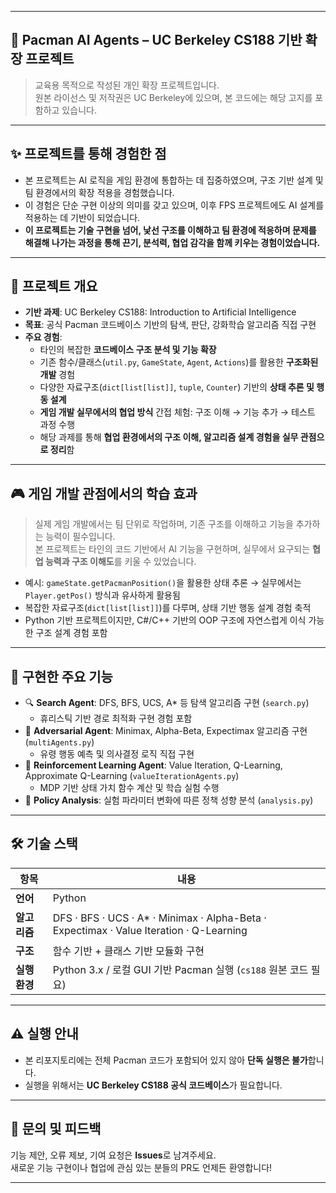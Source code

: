 
---

## 🧠 Pacman AI Agents – UC Berkeley CS188 기반 확장 프로젝트

> 교육용 목적으로 작성된 개인 확장 프로젝트입니다.  
> 원본 라이선스 및 저작권은 UC Berkeley에 있으며, 본 코드에는 해당 고지를 포함하고 있습니다.

---

## ✨ 프로젝트를 통해 경험한 점

- 본 프로젝트는 AI 로직을 게임 환경에 통합하는 데 집중하였으며, 구조 기반 설계 및 팀 환경에서의 확장 적용을 경험했습니다.  
- 이 경험은 단순 구현 이상의 의미를 갖고 있으며, 이후 FPS 프로젝트에도 AI 설계를 적용하는 데 기반이 되었습니다.  
- **이 프로젝트는 기술 구현을 넘어, 낯선 구조를 이해하고 팀 환경에 적응하며 문제를 해결해 나가는 과정을 통해 끈기, 분석력, 협업 감각을 함께 키우는 경험이었습니다.**  

---

## 📌 프로젝트 개요

- **기반 과제**: UC Berkeley CS188: Introduction to Artificial Intelligence  
- **목표**: 공식 Pacman 코드베이스 기반의 탐색, 판단, 강화학습 알고리즘 직접 구현  
- **주요 경험**:
  - 타인의 복잡한 **코드베이스 구조 분석 및 기능 확장**
  - 기존 함수/클래스(`util.py`, `GameState`, `Agent`, `Actions`)를 활용한 **구조화된 개발** 경험
  - 다양한 자료구조(`dict[list[list]]`, `tuple`, `Counter`) 기반의 **상태 추론 및 행동 설계**
  - **게임 개발 실무에서의 협업 방식** 간접 체험: 구조 이해 → 기능 추가 → 테스트 과정 수행  
  - 해당 과제를 통해 **협업 환경에서의 구조 이해, 알고리즘 설계 경험을 실무 관점으로 정리**함

---

## 🎮 게임 개발 관점에서의 학습 효과

> 실제 게임 개발에서는 팀 단위로 작업하며, 기존 구조를 이해하고 기능을 추가하는 능력이 필수입니다.  
> 본 프로젝트는 타인의 코드 기반에서 AI 기능을 구현하며, 실무에서 요구되는 **협업 능력과 구조 이해도**를 키울 수 있었습니다.

- 예시: `gameState.getPacmanPosition()`을 활용한 상태 추론 → 실무에서는 `Player.getPos()` 방식과 유사하게 활용됨
- 복잡한 자료구조(`dict[list[list]]`)를 다루며, 상태 기반 행동 설계 경험 축적
- Python 기반 프로젝트이지만, C#/C++ 기반의 OOP 구조에 자연스럽게 이식 가능한 구조 설계 경험 포함

---

## 🧩 구현한 주요 기능

- 🔍 **Search Agent**: DFS, BFS, UCS, A* 등 탐색 알고리즘 구현 (`search.py`)
  - 휴리스틱 기반 경로 최적화 구현 경험 포함
- 👾 **Adversarial Agent**: Minimax, Alpha-Beta, Expectimax 알고리즘 구현 (`multiAgents.py`)
  - 유령 행동 예측 및 의사결정 로직 직접 구현
- 🤖 **Reinforcement Learning Agent**: Value Iteration, Q-Learning, Approximate Q-Learning (`valueIterationAgents.py`)
  - MDP 기반 상태 가치 함수 계산 및 학습 실험 수행
- 🧪 **Policy Analysis**: 실험 파라미터 변화에 따른 정책 성향 분석 (`analysis.py`)

---

## 🛠️ 기술 스택

| 항목         | 내용                                                                 |
|--------------|----------------------------------------------------------------------|
| **언어**     | Python                                                               |
| **알고리즘** | DFS · BFS · UCS · A* · Minimax · Alpha-Beta · Expectimax · Value Iteration · Q-Learning |
| **구조**     | 함수 기반 + 클래스 기반 모듈화 구현                                 |
| **실행 환경**| Python 3.x / 로컬 GUI 기반 Pacman 실행 (`cs188` 원본 코드 필요)     |

---

## ⚠️ 실행 안내

- 본 리포지토리에는 전체 Pacman 코드가 포함되어 있지 않아 **단독 실행은 불가**합니다.  
- 실행을 위해서는 **UC Berkeley CS188 공식 코드베이스**가 필요합니다.

---


## 📮 문의 및 피드백

기능 제안, 오류 제보, 기여 요청은 **Issues**로 남겨주세요.  
새로운 기능 구현이나 협업에 관심 있는 분들의 PR도 언제든 환영합니다!

---


